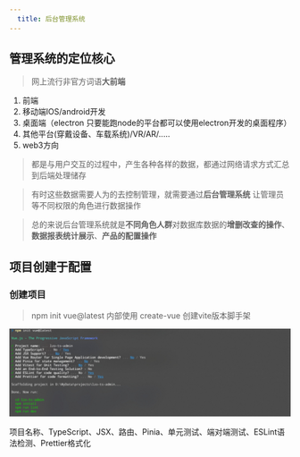 ```yaml
---
  title: 后台管理系统
---
```


## 管理系统的定位核心

> 网上流行非官方词语**大前端**

1. 前端
2. 移动端IOS/android开发
3. 桌面端（electron 只要能跑node的平台都可以使用electron开发的桌面程序）
4. 其他平台(穿戴设备、车载系统)/VR/AR/.....
5. web3方向

> 都是与用户交互的过程中，产生各种各样的数据，都通过网络请求方式汇总到后端处理储存

> 有时这些数据需要人为的去控制管理，就需要通过**后台管理系统** 让管理员等不同权限的角色进行数据操作

> 总的来说后台管理系统就是**不同角色人群**对数据库数据的**增删改查的操作**、**数据报表统计展示**、**产品的配置操作**



## 项目创建于配置

### 创建项目

>   npm init vue@latest 内部使用 create-vue 创建vite版本脚手架

![](../../static/img/2023-02-19_100830.jpg)

项目名称、TypeScript、JSX、路由、Pinia、单元测试、端对端测试、ESLint语法检测、Prettier格式化